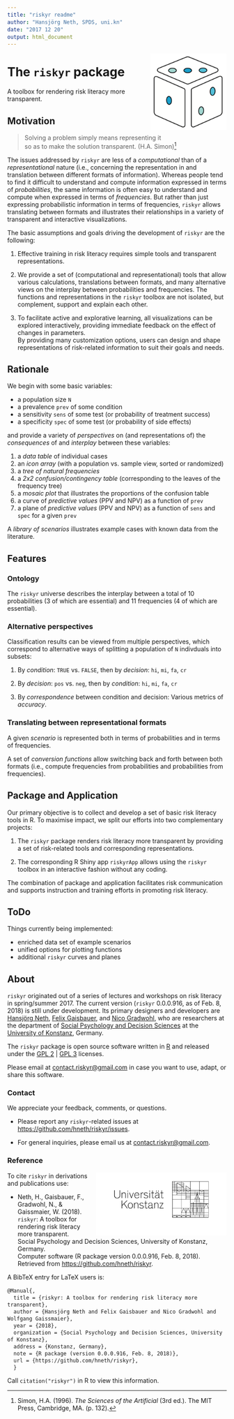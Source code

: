 ```yaml
---
title: "riskyr readme"
author: "Hansjörg Neth, SPDS, uni.kn"
date: "2017 12 20"
output: html_document
---
```



<!-- riskyr logo: -->  
<a href = "https://github.com/hneth/riskyr">
<img src = "./inst/pix/riskyr_cube.png" alt = "riskyr" style = "width: 175px; float: right; border:25;"/>
</a>
<!-- ![riskyr](./inst/pix/riskyr_cube.png) --> 
<!-- knitr::include_graphics("./inst/pix/riskyr_cube.png") -->


# The `riskyr` package

A toolbox for rendering risk literacy more transparent. 


## Motivation

> Solving a problem simply means representing it<br>
> so as to make the solution transparent. (H.A. Simon)[^1]

[^1]: Simon, H.A. (1996). _The Sciences of the Artificial_ (3rd ed.). The MIT Press, Cambridge, MA. (p. 132).


The issues addressed by `riskyr` are less of a _computational_ than of a _representational_ nature (i.e., concerning the representation in and translation between different formats of information).  Whereas people tend to find it difficult to understand and compute information expressed in terms of _probabilities_, the same information is often easy to understand and compute when expressed in terms of _frequencies_. But rather than just expressing probabilistic information in terms of frequencies, `riskyr` allows translating between formats and illustrates their relationships in a variety of transparent and interactive visualizations.

The basic assumptions and goals driving the development of `riskyr` are the following:

1. Effective training in risk literacy requires simple tools and transparent representations. 

2. We provide a set of (computational and representational) tools that allow various calculations, translations between formats, 
and many alternative views on the interplay between probabilities and frequencies. The functions and representations in the `riskyr` toolbox are not isolated, but complement, support and explain each other.

3. To facilitate active and explorative learning, all visualizations can be explored interactively, 
providing immediate feedback on the effect of changes in parameters.  
By providing many customization options, users can design and shape representations of risk-related information to suit their goals and needs.


## Rationale

We begin with some basic variables:

-   a population size `N`
-   a prevalence `prev` of some condition
-   a sensitivity `sens` of some test (or probability of treatment success)
-   a specificity `spec` of some test (or probability of side effects)

and provide a variety of _perspectives_ on (and representations of) the _consequences_ of and _interplay_ between these variables:

1.  a _data table_ of individual cases  
2.  an _icon array_ (with a population vs. sample view, sorted or randomized)  
3.  a _tree of natural frequencies_  
4.  a _2x2 confusion/contingency table_ (corresponding to the leaves of the frequency tree)  
5.  a _mosaic plot_ that illustrates the proportions of the confusion table  
6.  a curve of _predictive values_ (PPV and NPV) as a function of `prev`  
7.  a plane of _predictive values_ (PPV and NPV) as a function of `sens` and `spec` for a given `prev`  
    <!-- 8. fact boxes (with additional details on benefits and harms of tests or treatments)  -->

A _library of scenarios_ illustrates example cases with known data from the literature.


## Features

### Ontology 

The `riskyr` universe describes the interplay between a total of 10 probabilities (3 of which are essential) 
and 11 frequencies (4 of which are essential). 

### Alternative perspectives

Classification results can be viewed from multiple perspectives, 
which correspond to alternative ways of splitting a population of `N` indivduals into subsets:

1. By _condition_: `TRUE` vs. `FALSE`, then by _decision_: `hi`, `mi`, `fa`, `cr`

2. By _decision_: `pos` vs. `neg`, then by _condition_: `hi`, `mi`, `fa`, `cr`

3. By _correspondence_ between condition and decision: Various metrics of _accuracy_.


### Translating between representational formats

A given _scenario_ is represented both in terms of probabilities and in terms of frequencies. 

A set of _conversion functions_ allow switching back and forth between both formats (i.e., compute frequencies from probabilities and probabilities from frequencies). 


## Package and Application

Our primary objective is to collect and develop a set of basic risk literacy tools in R. To maximise impact, we split our efforts into two complementary projects:

1. The `riskyr` package renders risk literacy more transparent by providing a set of risk-related tools and corresponding representations.

2. The corresponding R Shiny app `riskyrApp` allows using the `riskyr` toolbox in an interactive fashion without any coding.

The combination of package and application facilitates risk communication and supports instruction and training efforts in promoting risk literacy.


## ToDo

Things currently being implemented:

- enriched data set of example scenarios 
- unified options for plotting functions
- additional `riskyr` curves and planes


## About

`riskyr` originated out of a series of lectures and workshops on risk literacy in spring/summer 2017. 
The current version (`riskyr` 0.0.0.916, as of Feb. 8, 2018) is still under development. 
Its primary designers and developers are 
[Hansjörg Neth](https://www.spds.uni-konstanz.de/hans-neth), 
[Felix Gaisbauer](https://www.spds.uni-konstanz.de/felix-gaisbauer), and 
[Nico Gradwohl](https://www.spds.uni-konstanz.de/nico-gradwohl), 
who are researchers at the department of 
[Social Psychology and Decision Sciences](https://www.spds.uni-konstanz.de/) at the 
[University of Konstanz](https://www.uni-konstanz.de/en/), Germany. 

The `riskyr` package is open source software written in [R](https://www.r-project.org/) and released under the 
[GPL 2](https://tldrlegal.com/license/gnu-general-public-license-v2) | 
[GPL 3](https://tldrlegal.com/license/gnu-general-public-license-v3-(gpl-3)) licenses. 

Please email at <contact.riskyr@gmail.com>  in case you want to use, adapt, or share this software.


### Contact

We appreciate your feedback, comments, or questions. 

- Please report any `riskyr`-related issues at <https://github.com/hneth/riskyr/issues>.

- For general inquiries, please email us at <contact.riskyr@gmail.com>. 


### Reference

<!-- uni.kn logo: -->  
<!-- ![](./inst/pix/uniKn_logo.png) --> 
<a href="http://www.uni-konstanz.de">
<img src = "./inst/pix/uniKn_logo.png" alt = "uni.kn.logo" style = "width: 300px; float: right; border:15;"/>
</a>

To cite `riskyr` in derivations and publications use:

- Neth, H., Gaisbauer, F., Gradwohl, N., & Gaissmaier, W. (2018).  
  `riskyr`: A toolbox for rendering risk literacy more transparent.  
  Social Psychology and Decision Sciences, University of Konstanz, Germany.  
  Computer software (R package version 0.0.0.916, Feb. 8, 2018).  
  Retrieved from <https://github.com/hneth/riskyr>.  

A BibTeX entry for LaTeX users is: 

    @Manual{,
      title = {riskyr: A toolbox for rendering risk literacy more transparent},
      author = {Hansjörg Neth and Felix Gaisbauer and Nico Gradwohl and Wolfgang Gaissmaier},
      year = {2018},
      organization = {Social Psychology and Decision Sciences, University of Konstanz},
      address = {Konstanz, Germany},
      note = {R package (version 0.0.0.916, Feb. 8, 2018)},
      url = {https://github.com/hneth/riskyr},
      }    
    
Call `citation("riskyr")` in R to view this information.

<!-- eof -->
